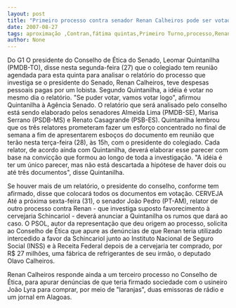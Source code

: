 ```yaml
---
layout: post
title: "Primeiro processo contra senador Renan Calheiros pode ser votado na próxima quinta"
date: 2007-08-27
tags: aproximação ,Contran,fátima quintas,Primeiro Turno,processo,Renan Calheiros,senadores
author: None
---
```

Do G1
O presidente do Conselho de &Eacute;tica do Senado, Leomar Quintanilha (PMDB-TO), disse nesta segunda-feira (27) que o colegiado tem reuni&atilde;o agendada para esta quinta para analisar o relat&oacute;rio do processo que investiga se o presidente do Senado, Renan Calheiros, teve despesas pessoais pagas por um lobista. Segundo Quintanilha, a id&eacute;ia &eacute; votar no mesmo dia o relat&oacute;rio. 
&quot;Se puder votar, vamos votar logo&quot;, afirmou Quintanilha &agrave; Ag&ecirc;ncia Senado. O relat&oacute;rio que ser&aacute; analisado pelo conselho est&aacute; sendo elaborado pelos senadores Almeida Lima (PMDB-SE), Marisa Serrano (PSDB-MS) e Renato Casagrande (PSB-ES). 
Quintanilha lembrou que os tr&ecirc;s relatores prometeram fazer um esfor&ccedil;o concentrado no final de semana a fim de apresentarem esbo&ccedil;os do documento em reuni&atilde;o que ter&atilde;o nesta ter&ccedil;a-feira (28), &agrave;s 15h, com o presidente do colegiado. 
Cada relator, de acordo ainda com Quintanilha, dever&aacute; elaborar esse parecer com base na convic&ccedil;&atilde;o que formou ao longo de toda a investiga&ccedil;&atilde;o. &quot;A id&eacute;ia &eacute; ter um &uacute;nico parecer, mas n&atilde;o est&aacute; descartada a hip&oacute;tese de haver dois ou at&eacute; tr&ecirc;s documentos&quot;, disse Quintanilha. 

Se houver mais de um relat&oacute;rio, o presidente do conselho, conforme tem afirmado, disse que colocar&aacute; todos os documentos em vota&ccedil;&atilde;o.
CERVEJA
At&eacute; a pr&oacute;xima sexta-feira (31), o senador Jo&atilde;o Pedro (PT-AM), relator de outro processo contra Renan - que investiga suposto favorecimento &agrave; cervejaria Schincariol - dever&aacute; anunciar a Quintanilha os rumos que dar&aacute; ao caso. 
O PSOL, autor da representa&ccedil;&atilde;o que deu origem ao processo, solicita ao Conselho de &Eacute;tica que apure as den&uacute;ncias de que Renan teria utilizado intercedido a favor da Schincariol junto ao Instituto Nacional de Seguro Social (INSS) e &agrave; Receita Federal depois de a cervejaria ter comprado, por R$ 27 milh&otilde;es, uma f&aacute;brica de refrigerantes de seu irm&atilde;o, o deputado Olavo Calheiros. 

Renan Calheiros responde ainda a um terceiro processo no Conselho de &Eacute;tica, para apurar den&uacute;ncias de que teria firmado sociedade com o usineiro Jo&atilde;o Lyra para comprar, por meio de &quot;laranjas&quot;, duas emissoras de r&aacute;dio e um jornal em Alagoas. 